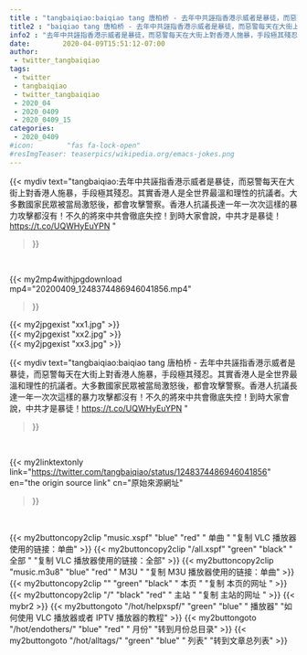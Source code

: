 ```yaml
---
title : "tangbaiqiao:baiqiao tang 唐柏桥 - 去年中共誣指香港示威者是暴徒，而惡警每天在大街上對香港人施暴，手段極其殘忍。其實香港人是全世界最溫和理性的抗議者。大多數國家民眾被當局激怒後，都會攻擊警察。香港人抗議長達一年一次次這樣的暴力攻擊都沒有！不久的將來中共會徹底失控！到時大家會說，中共才是暴徒！https://t.co/UQWHyEuYPN "
title2 : "baiqiao tang 唐柏桥 - 去年中共誣指香港示威者是暴徒，而惡警每天在大街上對香港人施暴，手段極其殘忍。其實香港人是全世界最溫和理性的抗議者。大多數國家民眾被當局激怒後，都會攻擊警察。香港人抗議長達一年一次次這樣的暴力攻擊都沒有！不久的將來中共會徹底失控！到時大家會說，中共才是暴徒！https://t.co/UQWHyEuYPN "
info2 : "去年中共誣指香港示威者是暴徒，而惡警每天在大街上對香港人施暴，手段極其殘忍。其實香港人是全世界最溫和理性的抗議者。大多數國家民眾被當局激怒後，都會攻擊警察。香港人抗議長達一年一次次這樣的暴力攻擊都沒有！不久的將來中共會徹底失控！到時大家會說，中共才是暴徒！https://t.co/UQWHyEuYPN "
date:        2020-04-09T15:51:12-07:00
author:
 - twitter_tangbaiqiao
tags:
 - twitter
 - tangbaiqiao
 - twitter_tangbaiqiao
 - 2020_04
 - 2020_0409
 - 2020_0409_15
categories:
 - 2020_0409
#icon:        "fas fa-lock-open"
#resImgTeaser: teaserpics/wikipedia.org/emacs-jokes.png
---
```


{{< mydiv text="tangbaiqiao:去年中共誣指香港示威者是暴徒，而惡警每天在大街上對香港人施暴，手段極其殘忍。其實香港人是全世界最溫和理性的抗議者。大多數國家民眾被當局激怒後，都會攻擊警察。香港人抗議長達一年一次次這樣的暴力攻擊都沒有！不久的將來中共會徹底失控！到時大家會說，中共才是暴徒！https://t.co/UQWHyEuYPN "
>}}
<br>


{{< my2mp4withjpgdownload mp4="20200409_1248374486946041856.mp4"
>}}

{{< my2jpgexist "xx1.jpg" >}}<br>
{{< my2jpgexist "xx2.jpg" >}}<br>
{{< my2jpgexist "xx3.jpg" >}}<br>



{{< mydiv text="tangbaiqiao:baiqiao tang 唐柏桥 - 去年中共誣指香港示威者是暴徒，而惡警每天在大街上對香港人施暴，手段極其殘忍。其實香港人是全世界最溫和理性的抗議者。大多數國家民眾被當局激怒後，都會攻擊警察。香港人抗議長達一年一次次這樣的暴力攻擊都沒有！不久的將來中共會徹底失控！到時大家會說，中共才是暴徒！https://t.co/UQWHyEuYPN "
>}}
<br>

{{< my2linktextonly link="https://twitter.com/tangbaiqiao/status/1248374486946041856"
en="the origin source link" cn="原始來源網址"
>}}


<br>

{{< my2buttoncopy2clip "music.xspf"        "blue"   "red"    " 单曲 "  "复制 VLC 播放器使用的链接：单曲" >}} {{< my2buttoncopy2clip "/all.xspf"         "green"  "black"  " 全部 "  "复制 VLC 播放器使用的链接：全部" >}} {{< my2buttoncopy2clip "music.m3u8"        "blue"   "red"    " M3U  "    "复制 M3U 播放器使用的链接：单曲" >}} {{< my2buttoncopy2clip ""                  "green"  "black"  " 本页 "    "复制 本页的网址 " >}} {{< my2buttoncopy2clip "/"                 "black"  "red"    " 主站 "    "复制 主站的网址 " >}} {{< mybr2 >}} {{< my2buttongoto      "/hot/helpxspf/"    "green"  "blue"   " 播放器" "如何使用 VLC 播放器或者 IPTV 播放器的教程" >}} {{< my2buttongoto      "/hot/endothers/"   "blue"   "red"    " 月份"   "转到月份总目录" >}} {{< my2buttongoto      "/hot/alltags/"     "green"  "blue"   " 列表"   "转到文章总列表" >}} 
